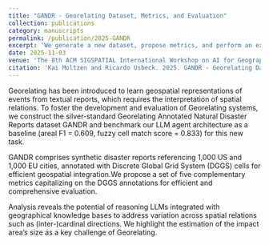 ```yaml
---
title: "GANDR - Georelating Dataset, Metrics, and Evaluation"
collection: publications
category: manuscripts
permalink: /publication/2025-GANDR
excerpt: 'We generate a new dataset, propose metrics, and perform an extensive evaluation for the novel Georelating task.'
date: 2025-11-03
venue: 'The 8th ACM SIGSPATIAL International Workshop on AI for Geographic Knowledge Discovery (GeoAI ’25)'
citation: 'Kai Moltzen and Ricardo Usbeck. 2025. GANDR - Georelating Dataset, Metrics, and Evaluation. In The 8th ACM SIGSPATIAL International Workshop on AI for Geographic Knowledge Discovery (GeoAI ’25), November 3–6, 2025, Minneapolis, MN, USA. ACM, New York, NY, USA, 11 pages. https://doi.org/ 10.1145/3764912.3770819'
---
```

Georelating has been introduced to learn geospatial representations of events from textual reports, which requires the interpretation  of spatial relations. To foster the development and evaluation of Georelating systems, we construct the silver-standard Georelating
Annotated Natural Disaster Reports dataset GANDR and benchmark our LLM agent architecture as a baseline (areal F1 = 0.609, fuzzy cell match score = 0.833) for this new task.

GANDR comprises synthetic disaster reports referencing 1,000 US and 1,000 EU cities, annotated with Discrete Global Grid System (DGGS) cells for efficient geospatial integration.We propose a set of
five complementary metrics capitalizing on the DGGS annotations for efficient and comprehensive evaluation.

Analysis reveals the potential of reasoning LLMs integrated with  geographical knowledge bases to address variation across spatial  relations such as (inter-)cardinal directions. We highlight the estimation  of the impact area’s size as a key challenge of Georelating.